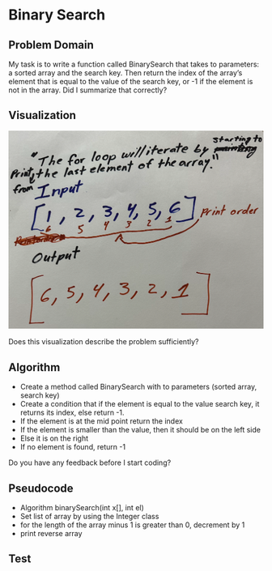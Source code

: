 # Binary Search

## Problem Domain

My task is to write a function called BinarySearch that takes to parameters: a sorted array and the search key. Then return the index of the array’s element that is equal to the value of the search key, or -1 if the element is not in the array.  Did I summarize that correctly?

## Visualization

![Visualization](wb1.png)

Does this visualization describe the problem sufficiently?

## Algorithm

- Create a method called BinarySearch with to parameters (sorted array, search key)
- Create a condition that if the element is equal to the value search key, it returns its index, else return -1.
- If the element is at the mid point return the index
- If the element is smaller than the value, then it should be on the left side
- Else it is on the right
- If no element is found, return -1

Do you have any feedback before I start coding?

## Pseudocode

- Algorithm binarySearch(int x[], int el)
- Set list of array by using the Integer class
- for the length of the array minus 1 is greater than 0, decrement by 1
- print  reverse array

## Test
